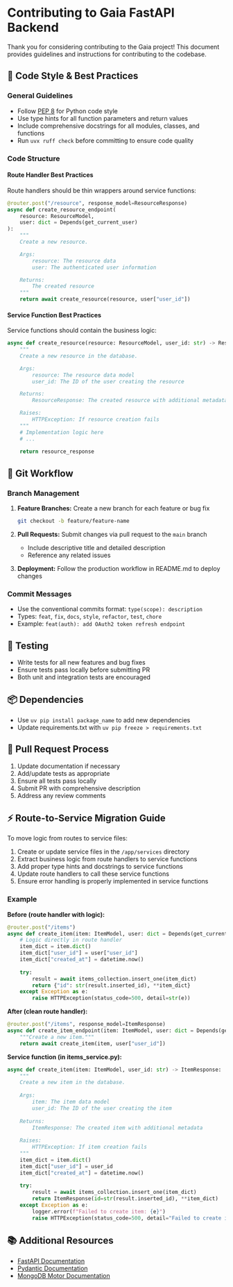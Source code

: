 # Contributing to Gaia FastAPI Backend

Thank you for considering contributing to the Gaia project! This document provides guidelines and instructions for contributing to the codebase.

## 📝 Code Style & Best Practices

### General Guidelines

- Follow [PEP 8](https://peps.python.org/pep-0008/) for Python code style
- Use type hints for all function parameters and return values
- Include comprehensive docstrings for all modules, classes, and functions
- Run `uvx ruff check` before committing to ensure code quality

### Code Structure

#### Route Handler Best Practices

Route handlers should be thin wrappers around service functions:

```python
@router.post("/resource", response_model=ResourceResponse)
async def create_resource_endpoint(
    resource: ResourceModel, 
    user: dict = Depends(get_current_user)
):
    """
    Create a new resource.

    Args:
        resource: The resource data
        user: The authenticated user information

    Returns:
        The created resource
    """
    return await create_resource(resource, user["user_id"])
```

#### Service Function Best Practices

Service functions should contain the business logic:

```python
async def create_resource(resource: ResourceModel, user_id: str) -> ResourceResponse:
    """
    Create a new resource in the database.

    Args:
        resource: The resource data model
        user_id: The ID of the user creating the resource

    Returns:
        ResourceResponse: The created resource with additional metadata

    Raises:
        HTTPException: If resource creation fails
    """
    # Implementation logic here
    # ...
    
    return resource_response
```

## 🌿 Git Workflow

### Branch Management

1. **Feature Branches:** Create a new branch for each feature or bug fix
   ```sh
   git checkout -b feature/feature-name
   ```

2. **Pull Requests:** Submit changes via pull request to the `main` branch
   - Include descriptive title and detailed description
   - Reference any related issues

3. **Deployment:** Follow the production workflow in README.md to deploy changes

### Commit Messages

- Use the conventional commits format: `type(scope): description`
- Types: `feat`, `fix`, `docs`, `style`, `refactor`, `test`, `chore`
- Example: `feat(auth): add OAuth2 token refresh endpoint`

## 🧪 Testing

- Write tests for all new features and bug fixes
- Ensure tests pass locally before submitting PR
- Both unit and integration tests are encouraged

## 📦 Dependencies

- Use `uv pip install package_name` to add new dependencies
- Update requirements.txt with `uv pip freeze > requirements.txt`

## 🚀 Pull Request Process

1. Update documentation if necessary
2. Add/update tests as appropriate
3. Ensure all tests pass locally
4. Submit PR with comprehensive description
5. Address any review comments

## ⚡ Route-to-Service Migration Guide

To move logic from routes to service files:

1. Create or update service files in the `/app/services` directory
2. Extract business logic from route handlers to service functions
3. Add proper type hints and docstrings to service functions
4. Update route handlers to call these service functions
5. Ensure error handling is properly implemented in service functions

### Example

**Before (route handler with logic):**
```python
@router.post("/items")
async def create_item(item: ItemModel, user: dict = Depends(get_current_user)):
    # Logic directly in route handler
    item_dict = item.dict()
    item_dict["user_id"] = user["user_id"]
    item_dict["created_at"] = datetime.now()
    
    try:
        result = await items_collection.insert_one(item_dict)
        return {"id": str(result.inserted_id), **item_dict}
    except Exception as e:
        raise HTTPException(status_code=500, detail=str(e))
```

**After (clean route handler):**
```python
@router.post("/items", response_model=ItemResponse)
async def create_item_endpoint(item: ItemModel, user: dict = Depends(get_current_user)):
    """Create a new item."""
    return await create_item(item, user["user_id"])
```

**Service function (in items_service.py):**
```python
async def create_item(item: ItemModel, user_id: str) -> ItemResponse:
    """
    Create a new item in the database.
    
    Args:
        item: The item data model
        user_id: The ID of the user creating the item
        
    Returns:
        ItemResponse: The created item with additional metadata
        
    Raises:
        HTTPException: If item creation fails
    """
    item_dict = item.dict()
    item_dict["user_id"] = user_id
    item_dict["created_at"] = datetime.now()
    
    try:
        result = await items_collection.insert_one(item_dict)
        return ItemResponse(id=str(result.inserted_id), **item_dict)
    except Exception as e:
        logger.error(f"Failed to create item: {e}")
        raise HTTPException(status_code=500, detail="Failed to create item")
```

## 📚 Additional Resources

- [FastAPI Documentation](https://fastapi.tiangolo.com/)
- [Pydantic Documentation](https://docs.pydantic.dev/)
- [MongoDB Motor Documentation](https://motor.readthedocs.io/)